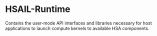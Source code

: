 HSAIL-Runtime
=============

Contains the user-mode API interfaces and libraries necessary for host applications to launch compute kernels to available HSA components.
